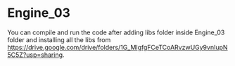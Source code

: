 # Engine_03
You can compile and run the code after adding libs folder inside Engine_03 folder and installing all the libs from https://drive.google.com/drive/folders/1G_MlgfgFCeTCoARvzwUGy9vnIupN5C5Z?usp=sharing.
